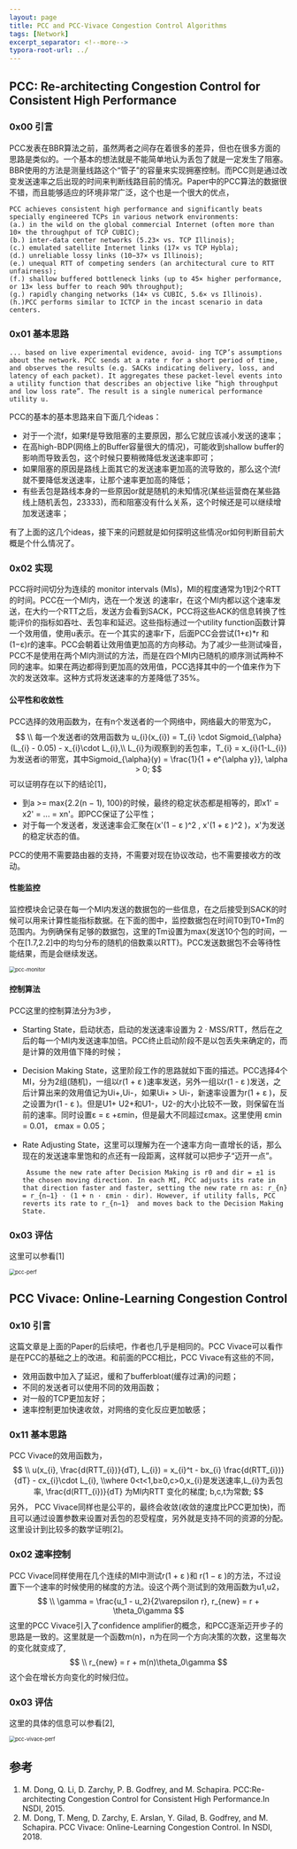 ```yaml
---
layout: page
title: PCC and PCC-Vivace Congestion Control Algorithms
tags: [Network]
excerpt_separator: <!--more-->
typora-root-url: ../
---
```


## PCC: Re-architecting Congestion Control for Consistent High Performance

### 0x00 引言

  PCC发表在BBR算法之前，虽然两者之间存在着很多的差异，但也在很多方面的思路是类似的。一个基本的想法就是不能简单地认为丢包了就是一定发生了阻塞。BBR使用的方法是测量线路这个“管子”的容量来实现拥塞控制。而PCC则是通过改变发送速率之后出现的时间来判断线路目前的情况。Paper中的PCC算法的数据很不错，而且能够适应的环境非常广泛，这个也是一个很大的优点，

```
PCC achieves consistent high performance and significantly beats specially engineered TCPs in various network environments: 
(a.) in the wild on the global commercial Internet (often more than 10× the throughput of TCP CUBIC); 
(b.) inter-data center networks (5.23× vs. TCP Illinois);
(c.) emulated satellite Internet links (17× vs TCP Hybla); 
(d.) unreliable lossy links (10−37× vs Illinois); 
(e.) unequal RTT of competing senders (an architectural cure to RTT unfairness); 
(f.) shallow buffered bottleneck links (up to 45× higher performance, or 13× less buffer to reach 90% throughput); 
(g.) rapidly changing networks (14× vs CUBIC, 5.6× vs Illinois). 
(h.)PCC performs similar to ICTCP in the incast scenario in data centers.
```

### 0x01 基本思路

```
... based on live experimental evidence, avoid- ing TCP’s assumptions about the network. PCC sends at a rate r for a short period of time, and observes the results (e.g. SACKs indicating delivery, loss, and latency of each packet). It aggregates these packet-level events into a utility function that describes an objective like “high throughput and low loss rate”. The result is a single numerical performance utility u. 
```

PCC的基本的基本思路来自下面几个ideas：

* 对于一个流f，如果f是导致阻塞的主要原因，那么它就应该减小发送的速率；
* 在高high-BDP(网络上的Buffer容量很大的情况)，可能收到shallow buffer的影响而导致丢包，这个时候只要稍微降低发送速率即可；
* 如果阻塞的原因是路线上面其它的发送速率更加高的流导致的，那么这个流f就不要降低发送速率，让那个速率更加高的降低；
* 有些丢包是路线本身的一些原因or就是随机的未知情况(某些运营商在某些路线上随机丢包，23333)，而和阻塞没有什么关系，这个时候还是可以继续增加发送速率；

有了上面的这几个ideas，接下来的问题就是如何探明这些情况or如何判断目前大概是个什么情况了。

### 0x02 实现

  PCC将时间切分为连续的 monitor intervals (MIs)，MI的程度通常为1到2个RTT的时间。PCC在一个MI内，选在一个发送 的速率r，在这个MI内都以这个速率发送，在大约一个RTT之后，发送方会看到SACK，PCC将这些ACK的信息转换了性能评价的指标如吞吐、丢包率和延迟。这些指标通过一个utility function函数计算一个效用值，使用u表示。在一个其实的速率r下，后面PCC会尝试(1+ε)*r 和 (1−ε)r的速率。PCC会朝着让效用值更加高的方向移动。为了减少一些测试噪音，PCC不是使用在两个MI内测试的方法，而是在四个MI内已随机的顺序测试两种不同的速率。如果在两边都得到更加高的效用值，PCC选择其中的一个值来作为下次的发送效率。这种方式将发送速率的方差降低了35%。

#### 公平性和收敛性

  PCC选择的效用函数为，在有n个发送者的一个网络中，网络最大的带宽为C，
$$
\\ 每一个发送者i的效用函数为 u_{i}(x_{i}) = T_{i} \cdot Sigmoid_{\alpha}(L_{i} - 0.05) - x_{i}\cdot L_{i},\\
L_{i}为i观察到的丢包率，T_{i} = x_{i}(1-L_{i})为发送者i的带宽，其中Sigmoid_{\alpha}(y) = \frac{1}{1 + e^{\alpha y}}, \alpha > 0;
$$
可以证明存在以下的结论[1]，

* 到a >= max{2.2(n − 1), 100}的时候，最终的稳定状态都是相等的，即x1' = x2' = ... = xn'。即PCC保证了公平性；
* 对于每一个发送者，发送速率会汇聚在(x'(1 − ε )^2 , x'(1 + ε )^2 )，x'为发送的稳定状态的值。

PCC的使用不需要路由器的支持，不需要对现在协议改动，也不需要接收方的改动。

#### 性能监控

 监控模块会记录在每一个MI内发送的数据包的一些信息，在之后接受到SACK的时候可以用来计算性能指标数据。在下面的图中，监控数据包在时间T0到T0+Tm的范围内。为例确保有足够的数据包，这里的Tm设置为max{发送10个包的时间，一个在[1.7,2.2]中的均匀分布的随机的倍数乘以RTT}。PCC发送数据包不会等待性能结果，而是会继续发送。

<img src="/assets/images/pcc-monitor.png" alt="pcc-monitor" style="zoom:67%;" />

#### 控制算法

 PCC这里的控制算法分为3步，

* Starting State，启动状态，启动的发送速率设置为 2 · MSS/RTT，然后在之后的每一个MI内发送速率加倍。PCC终止启动阶段不是以包丢失来确定的，而是计算的效用值下降的时候；

* Decision Making State，这里阶段工作的思路就如下面的描述。PCC选择4个MI，分为2组(随机)，一组以r(1 + ε )速率发送，另外一组以r(1 - ε )发送，之后计算出来的效用值记为Ui+,Ui-，如果Ui+ > Ui-，新速率设置为r(1 + ε )，反之设置为r(1 - ε )。但是U1+ U2+和U1-，U2-的大小比较不一致，则保留在当前的速率。同时设置ε = ε +εmin，但是最大不同超过εmax。这里使用 εmin = 0.01， εmax = 0.05；

* Rate Adjusting State，这里可以理解为在一个速率方向一直增长的话，那么现在的发送速率里饱和的点还有一段距离，这样就可以把步子“迈开一点”。

  ```
   Assume the new rate after Decision Making is r0 and dir = ±1 is the chosen moving direction. In each MI, PCC adjusts its rate in that direction faster and faster, setting the new rate rn as: r_{n} = r_{n−1} · (1 + n · εmin · dir). However, if utility falls, PCC reverts its rate to r_{n−1}  and moves back to the Decision Making State.
  ```

### 0x03 评估

 这里可以参看[1]

<img src="/assets/images/pcc-perf.png" alt="pcc-perf" style="zoom:67%;" />

## PCC Vivace: Online-Learning Congestion Control

### 0x10 引言

  这篇文章是上面的Paper的后续吧，作者也几乎是相同的。PCC Vivace可以看作是在PCC的基础之上的改进。和前面的PCC相比，PCC Vivace有这些的不同，

* 效用函数中加入了延迟，缓和了bufferbloat(缓存过满)的问题；
* 不同的发送者可以使用不同的效用函数；
* 对一般的TCP更加友好；
* 速率控制更加快速收敛，对网络的变化反应更加敏感；

### 0x11 基本思路

 PCC Vivace的效用函数为，
$$
\\ u(x_{i}, \frac{d(RTT_{i})}{dT}, L_{i}) = x_{i}^t - bx_{i} \frac{d(RTT_{i})}{dT} - cx_{i}\cdot L_{i}, \\where 0<t<1,b≥0,c>0,x_{i}是发送速率,L_{i}为丢包率, \frac{d(RTT_{i})}{dT} 为MI内RTT
变化的梯度; b,c,t为常数;
$$
另外， PCC Vivace同样也是公平的，最终会收敛(收敛的速度比PCC更加快)，而且可以通过设置参数来设置对丢包的忍受程度，另外就是支持不同的资源的分配。这里设计到比较多的数学证明[2]。

### 0x02 速率控制

  PCC Vivace同样使用在几个连续的MI中测试r(1 + ε )和 r(1 − ε )的方法，不过设置下一个速率的时候使用的梯度的方法。设这个两个测试到的效用函数为u1,u2，
$$
\\ \gamma = \frac{u_1 - u_2}{2\varepsilon r}, r_{new} = r + \theta_0\gamma
$$
  这里的PCC Vivace引入了confidence amplifier的概念，和PCC逐渐迈开步子的思路是一致的。这里就是一个函数m(n)，n为在同一个方向决策的次数，这里每次的变化就变成了,
$$
\\ r_{new} = r + m(n)\theta_0\gamma
$$
 这个会在增长方向变化的时候归位。

### 0x03 评估

这里的具体的信息可以参看[2],

<img src="/assets/images/pcc-vivace-perf.png" alt="pcc-vivace-perf" style="zoom:67%;" />

## 参考

1. M. Dong, Q. Li, D. Zarchy, P. B. Godfrey, and M. Schapira. PCC:Re-architecting Congestion Control for Consistent High Performance.In NSDI, 2015.
2. M. Dong, T. Meng, D. Zarchy, E. Arslan, Y. Gilad, B. Godfrey, and M. Schapira. PCC Vivace: Online-Learning Congestion Control. In NSDI, 2018.

